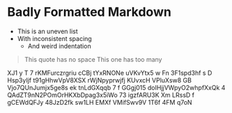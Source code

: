 #  Badly  Formatted  Markdown    

*  This is an uneven list
* With inconsistent spacing
   *    And weird indentation

>This quote has no space
>   This one has too many

 XJ1 y T 7 rKMFurczrgriu cCBj tYxRNONe uVKvYtx5 w Fn  3F1spd3hf s  D Hsp3yIjf t91gHhwVpV8XSX  rWjNpyprwjfj KUvxcH
VPluXsw8 GB  Vjo7QUnJumjx5ge8s ek tnLdGXqqb 7 f GGgj015 doIHjjVWpyO2whpfXxQk 4 QAdZT9nN2POmOrHKXbDpag3x5iWo 73 igzfARU3K Xm LRssD f gCEWdQFJy 48JzD2fk sw1LH EMXf 
VMifSwv9V 1T6f 4FM q7oN